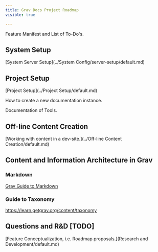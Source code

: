 ```yaml
---
title: Grav Docs Project Roadmap
visible: true

---
```


Feature Manifest and List of To-Do's.

## System Setup

[System Server Setup](../System Config/server-setup/default.md)

## Project Setup

[Project Setup](../Project Setup/default.md)

How to create a new documentation instance.

Documentation of Tools.

## Off-line Content Creation 

[Working with content in a dev-site.](../Off-line Content Creation/default.md)

## Content and Information Architecture in Grav

### Markdown

[Grav Guide to Markdown](../using-grav/typography/default.md)

### Guide to Taxonomy

https://learn.getgrav.org/content/taxonomy

## Questions and R&D [TODO]

[Feature Conceptualization, i.e. Roadmap proposals.](Research and Development/default.md)

